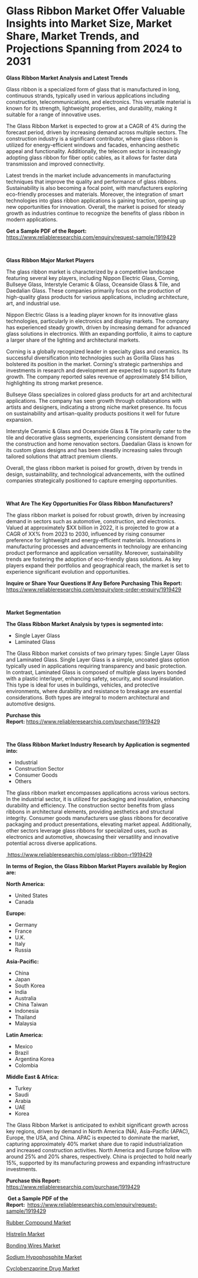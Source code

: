 <p><h1>Glass Ribbon Market Offer Valuable Insights into Market Size, Market Share, Market Trends, and Projections Spanning from 2024 to 2031</h1></p><p><strong>Glass Ribbon Market Analysis and Latest Trends</strong></p>
<p><p>Glass ribbon is a specialized form of glass that is manufactured in long, continuous strands, typically used in various applications including construction, telecommunications, and electronics. This versatile material is known for its strength, lightweight properties, and durability, making it suitable for a range of innovative uses. </p><p>The Glass Ribbon Market is expected to grow at a CAGR of 4% during the forecast period, driven by increasing demand across multiple sectors. The construction industry is a significant contributor, where glass ribbon is utilized for energy-efficient windows and facades, enhancing aesthetic appeal and functionality. Additionally, the telecom sector is increasingly adopting glass ribbon for fiber optic cables, as it allows for faster data transmission and improved connectivity.</p><p>Latest trends in the market include advancements in manufacturing techniques that improve the quality and performance of glass ribbons. Sustainability is also becoming a focal point, with manufacturers exploring eco-friendly processes and materials. Moreover, the integration of smart technologies into glass ribbon applications is gaining traction, opening up new opportunities for innovation. Overall, the market is poised for steady growth as industries continue to recognize the benefits of glass ribbon in modern applications.</p></p>
<p><strong>Get a Sample PDF of the Report:&nbsp;</strong> <a href="https://www.reliableresearchiq.com/enquiry/request-sample/1919429?utm_campaign=103&utm_medium=2&utm_source=Github&utm_content=ia&utm_term=14112024&utm_id=glass-ribbon">https://www.reliableresearchiq.com/enquiry/request-sample/1919429</a></p>
<p>&nbsp;</p>
<p><strong>Glass Ribbon Major Market Players</strong></p>
<p><p>The glass ribbon market is characterized by a competitive landscape featuring several key players, including Nippon Electric Glass, Corning, Bullseye Glass, Interstyle Ceramic & Glass, Oceanside Glass & Tile, and Daedalian Glass. These companies primarily focus on the production of high-quality glass products for various applications, including architecture, art, and industrial use.</p><p>Nippon Electric Glass is a leading player known for its innovative glass technologies, particularly in electronics and display markets. The company has experienced steady growth, driven by increasing demand for advanced glass solutions in electronics. With an expanding portfolio, it aims to capture a larger share of the lighting and architectural markets.</p><p>Corning is a globally recognized leader in specialty glass and ceramics. Its successful diversification into technologies such as Gorilla Glass has bolstered its position in the market. Corning's strategic partnerships and investments in research and development are expected to support its future growth. The company reported sales revenue of approximately $14 billion, highlighting its strong market presence.</p><p>Bullseye Glass specializes in colored glass products for art and architectural applications. The company has seen growth through collaborations with artists and designers, indicating a strong niche market presence. Its focus on sustainability and artisan-quality products positions it well for future expansion.</p><p>Interstyle Ceramic & Glass and Oceanside Glass & Tile primarily cater to the tile and decorative glass segments, experiencing consistent demand from the construction and home renovation sectors. Daedalian Glass is known for its custom glass designs and has been steadily increasing sales through tailored solutions that attract premium clients.</p><p>Overall, the glass ribbon market is poised for growth, driven by trends in design, sustainability, and technological advancements, with the outlined companies strategically positioned to capture emerging opportunities.</p></p>
<p>&nbsp;</p>
<p><strong>What Are The Key Opportunities For Glass Ribbon Manufacturers?</strong></p>
<p><p>The glass ribbon market is poised for robust growth, driven by increasing demand in sectors such as automotive, construction, and electronics. Valued at approximately $XX billion in 2022, it is projected to grow at a CAGR of XX% from 2023 to 2030, influenced by rising consumer preference for lightweight and energy-efficient materials. Innovations in manufacturing processes and advancements in technology are enhancing product performance and application versatility. Moreover, sustainability trends are fostering the adoption of eco-friendly glass solutions. As key players expand their portfolios and geographical reach, the market is set to experience significant evolution and opportunities.</p></p>
<p><strong>Inquire or Share Your Questions If Any Before Purchasing This Report:</strong> <a href="https://www.reliableresearchiq.com/enquiry/pre-order-enquiry/1919429?utm_campaign=103&utm_medium=2&utm_source=Github&utm_content=ia&utm_term=14112024&utm_id=glass-ribbon">https://www.reliableresearchiq.com/enquiry/pre-order-enquiry/1919429</a></p>
<p>&nbsp;</p>
<p><strong>Market Segmentation</strong></p>
<p><strong>The Glass Ribbon Market Analysis by types is segmented into:</strong></p>
<p><ul><li>Single Layer Glass</li><li>Laminated Glass</li></ul></p>
<p><p>The Glass Ribbon market consists of two primary types: Single Layer Glass and Laminated Glass. Single Layer Glass is a simple, uncoated glass option typically used in applications requiring transparency and basic protection. In contrast, Laminated Glass is composed of multiple glass layers bonded with a plastic interlayer, enhancing safety, security, and sound insulation. This type is ideal for uses in buildings, vehicles, and protective environments, where durability and resistance to breakage are essential considerations. Both types are integral to modern architectural and automotive designs.</p></p>
<p><strong>Purchase this Report:&nbsp;</strong><a href="https://www.reliableresearchiq.com/purchase/1919429?utm_campaign=103&utm_medium=2&utm_source=Github&utm_content=ia&utm_term=14112024&utm_id=glass-ribbon">https://www.reliableresearchiq.com/purchase/1919429</a></p>
<p>&nbsp;</p>
<p><strong>The Glass Ribbon Market Industry Research by Application is segmented into:</strong></p>
<p><ul><li>Industrial</li><li>Construction Sector</li><li>Consumer Goods</li><li>Others</li></ul></p>
<p><p>The glass ribbon market encompasses applications across various sectors. In the industrial sector, it is utilized for packaging and insulation, enhancing durability and efficiency. The construction sector benefits from glass ribbons in architectural elements, providing aesthetics and structural integrity. Consumer goods manufacturers use glass ribbons for decorative packaging and product presentations, elevating market appeal. Additionally, other sectors leverage glass ribbons for specialized uses, such as electronics and automotive, showcasing their versatility and innovative potential across diverse applications.</p></p>
<p><a href="https://www.reliableresearchiq.com/glass-ribbon-r1919429?utm_campaign=103&utm_medium=2&utm_source=Github&utm_content=ia&utm_term=14112024&utm_id=glass-ribbon">&nbsp;https://www.reliableresearchiq.com/glass-ribbon-r1919429</a></p>
<p><strong>In terms of Region, the Glass Ribbon Market Players available by Region are:</strong></p>
<p>
    <p> <strong> North America: </strong>
        <ul>
            <li>United States</li>
            <li>Canada</li>
        </ul>
        </p> 
    <p> <strong> Europe: </strong>
        <ul>
            <li>Germany</li>
            <li>France</li>
            <li>U.K.</li>
            <li>Italy</li>
            <li>Russia</li>
        </ul>
        </p> 
    <p> <strong> Asia-Pacific: </strong>
        <ul>
            <li>China</li>
            <li>Japan</li>
            <li>South Korea</li>
            <li>India</li>
            <li>Australia</li>
            <li>China Taiwan</li>
            <li>Indonesia</li>
            <li>Thailand</li>
            <li>Malaysia</li>
        </ul>
        </p> 
    <p> <strong> Latin America: </strong>
        <ul>
            <li>Mexico</li>
            <li>Brazil</li>
            <li>Argentina Korea</li>
            <li>Colombia</li>
        </ul>
        </p> 
    <p> <strong> Middle East & Africa: </strong>
        <ul>
            <li>Turkey</li>
            <li>Saudi</li>
            <li>Arabia</li>
            <li>UAE</li>
            <li>Korea</li>
        </ul>
    </p>
    </p>
<p><p>The Glass Ribbon Market is anticipated to exhibit significant growth across key regions, driven by demand in North America (NA), Asia-Pacific (APAC), Europe, the USA, and China. APAC is expected to dominate the market, capturing approximately 40% market share due to rapid industrialization and increased construction activities. North America and Europe follow with around 25% and 20% shares, respectively. China is projected to hold nearly 15%, supported by its manufacturing prowess and expanding infrastructure investments.</p></p>
<p><strong>Purchase this Report: </strong><a href="https://www.reliableresearchiq.com/purchase/1919429?utm_campaign=103&utm_medium=2&utm_source=Github&utm_content=ia&utm_term=14112024&utm_id=glass-ribbon">https://www.reliableresearchiq.com/purchase/1919429</a></p>
<p>&nbsp;<strong>Get a Sample PDF of the Report:&nbsp;&nbsp;</strong><a href="https://www.reliableresearchiq.com/enquiry/request-sample/1919429?utm_campaign=103&utm_medium=2&utm_source=Github&utm_content=ia&utm_term=14112024&utm_id=glass-ribbon">https://www.reliableresearchiq.com/enquiry/request-sample/1919429</a></p>
<p><strong></strong></p>
<p><p><a href="https://www.linkedin.com/pulse/future-trends-global-rubber-compound-market-insights-pz0ve?utm_campaign=103&utm_medium=2&utm_source=Github&utm_content=ia&utm_term=14112024&utm_id=glass-ribbon">Rubber Compound Market</a></p><p><a href="https://issuu.com/reportprime-2/docs/histrelin-market-size-2030.pptx_59cbd74030cf0c?utm_campaign=103&utm_medium=2&utm_source=Github&utm_content=ia&utm_term=14112024&utm_id=glass-ribbon">Histrelin Market</a></p><p><a href="https://www.linkedin.com/pulse/emerging-technologies-reshaping-bonding-wires-market-eyeve?utm_campaign=103&utm_medium=2&utm_source=Github&utm_content=ia&utm_term=14112024&utm_id=glass-ribbon">Bonding Wires Market</a></p><p><a href="https://www.linkedin.com/pulse/global-sodium-hypophosphite-market-analysis-trends-ndqie?utm_campaign=103&utm_medium=2&utm_source=Github&utm_content=ia&utm_term=14112024&utm_id=glass-ribbon">Sodium Hypophosphite Market</a></p><p><a href="https://issuu.com/reportprime-2/docs/cyclobenzaprine-drug-market-size-20_158a579ecacd4a?utm_campaign=103&utm_medium=2&utm_source=Github&utm_content=ia&utm_term=14112024&utm_id=glass-ribbon">Cyclobenzaprine Drug Market</a></p></p>